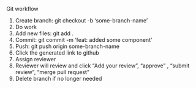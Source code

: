 Git workflow
1. Create branch: git checkout -b ‘some-branch-name’
2. Do work
3. Add new files: git add .
4. Commit: git commit -m ‘feat: added some component’
5. Push: git push origin some-branch-name
6. Click the generated link to github
7. Assign reviewer
8. Reviewer will review and click “Add your review”, “approve” , “submit review”, “merge pull request”
9. Delete branch if no longer needed
